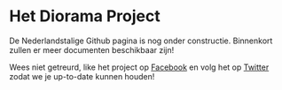 # Het Diorama Project
De Nederlandstalige Github pagina is nog onder constructie. Binnenkort zullen er meer documenten beschikbaar zijn!

Wees niet getreurd, like het project op  <a href="https://www.facebook.com/thedioramaproject/" target='_blank'>Facebook</a> en volg het op <a href=https://twitter.com/dioramaproject target='_blank'>Twitter</a> zodat we je up-to-date kunnen houden!
